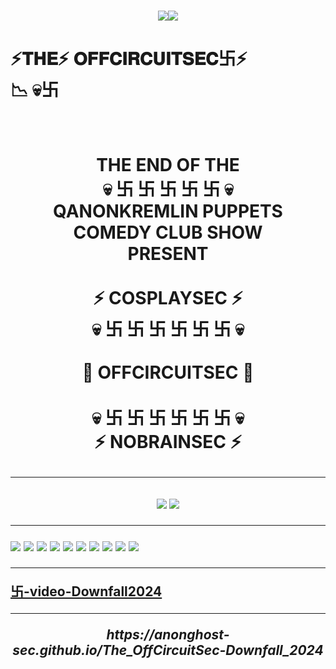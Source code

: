 <h1><p align="center">
   <image src="https://github.com/anonghost-sec/demo-repository/actions/workflows/auto-assign.yml/badge.svg" /image><image src="https://github.com/anonghost-sec/demo-repository/actions/workflows/proof-html.yml/badge.svg" /image></br>
 <h1>  ⚡️𝐓𝐇𝐄⚡️
𝐎𝐅𝐅𝐂𝐈𝐑𝐂𝐔𝐈𝐓𝐒𝐄𝐂卐⚡️</br>  
     📉 💀卐 </h1></br>
<h1 align="center"> THE END OF THE </br> 
    💀 卐 卐 卐 卐 卐 💀 </br> 
QANONKREMLIN PUPPETS </br>
   COMEDY CLUB SHOW  </br> 
   PRESENT </br></br>
   ⚡ COSPLAYSEC ⚡ </br>
   💀 卐  卐  卐  卐  卐  卐 💀 </br></br>
   💩 OFFCIRCUITSEC 💩 </br></br> 
   💀 卐  卐  卐  卐  卐  卐 💀 </br>
   ⚡ NOBRAINSEC ⚡ </p></h1>
   
-------------------

<h2><p align="center">
   <image src="https://github.com/anonghost-sec/The_OffCircuitSec-Downfall_2024/blob/main/MichaelNaziMoon000.jpg?raw=true" />  
   <image src="https://github.com/anonghost-sec/The_OffCircuitSec-Downfall_2024/blob/main/jen004.png?raw=true" />  

-------------------
![](e)
![](https://github.com/anonghost-sec/The_OffCircuitSec-Downfall_2024/blob/main/jen004.png?raw=true)
![](https://github.com/anonghost-sec/The_OffCircuitSec-Downfall_2024/blob/main/kremlinPuppets001.jpg?raw=true)
![](https://github.com/anonghost-sec/The_OffCircuitSec-Downfall_2024/blob/main/jen001.png?raw=true)
![](https://github.com/anonghost-sec/The_OffCircuitSec-Downfall_2024/blob/main/MichaelNaziMoon001.jpg?raw=true)
![](https://github.com/anonghost-sec/The_OffCircuitSec-Downfall_2024/blob/main/michael-flat-earth-bullshits-000.jpg?raw=true)
![](https://github.com/anonghost-sec/The_OffCircuitSec-Downfall_2024/blob/main/MichaelNaziMoon002.jpg?raw=true)
![](https://github.com/anonghost-sec/The_OffCircuitSec-Downfall_2024/blob/main/michael-flat-earth-bullshits-001.jpg?raw=true)
![](https://github.com/anonghost-sec/The_OffCircuitSec-Downfall_2024/blob/main/Obscurantism001.jpg?raw=true)
![](https://github.com/anonghost-sec/The_OffCircuitSec-Downfall_2024/blob/main/michael-flat-earth001.jpg?raw=true)

---------------

[卐-video-Downfall2024](https://github.com/user-attachments/assets/ba3fc185-d30d-47cc-9ea6-7effbb3b1714)




************
<p align="center" ><i> https://anonghost-sec.github.io/The_OffCircuitSec-Downfall_2024 </i></p>

